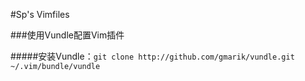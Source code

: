 #Sp's Vimfiles

###使用Vundle配置Vim插件

#####安装Vundle：`git clone http://github.com/gmarik/vundle.git ~/.vim/bundle/vundle`
